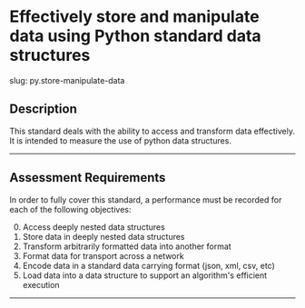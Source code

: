 # Effectively store and manipulate data using Python standard data structures

slug: py.store-manipulate-data

## Description
This standard deals with the ability to access and transform data effectively. It is intended to measure the use of python data structures.

---
## Assessment Requirements
In order to fully cover this standard, a performance must be recorded for each of the following objectives:

0. Access deeply nested data structures
1. Store data in deeply nested data structures
2. Transform arbitrarily formatted data into another format
3. Format data for transport across a network
4. Encode data in a standard data carrying format (json, xml, csv, etc)
5. Load data into a data structure to support an algorithm's efficient execution 





---
